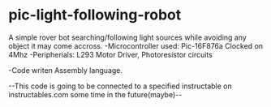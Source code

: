 # pic-light-following-robot
A simple rover bot searching/following light sources while avoiding any object it may come accross.
-Microcontroller used: Pic-16F876a Clocked on 4Mhz -Peripherials: L293 Motor Driver, Photoresistor circuits

-Code writen Assembly language.

--This code is going to be connected to a specified instructable on instructables.com some time in the future(maybe)--
